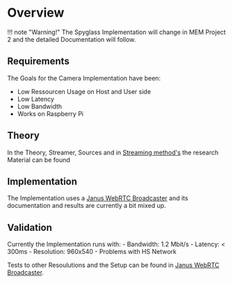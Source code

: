 # Overview


!!! note "Warning!"
    The Spyglass Implementation will change in MEM Project 2 and the detailed Documentation will follow.

## Requirements

The Goals for the Camera Implementation have been:

- Low Ressourcen Usage on Host and User side
- Low Latency
- Low Bandwidth
- Works on Raspberry Pi

## Theory

In the Theory, Streamer, Sources and in [Streaming method's](streamingmethods.md) the research Material can be found

## Implementation

The Implementation uses a [Janus WebRTC Broadcaster](Streamers/janus.md) and its documentation and results are currently a bit mixed up.

## Validation

Currently the Implementation runs with:
    - Bandwidth: 1.2 Mbit/s 
    - Latency: < 300ms 
    - Resolution: 960x540
    - Problems with HS Network

Tests to other Resoulutions and the Setup can be found in [Janus WebRTC Broadcaster](Streamers/janus.md).